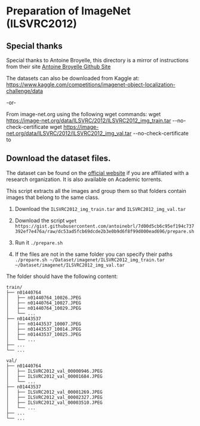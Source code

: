 # Preparation of ImageNet (ILSVRC2012)

Special thanks
----
Special thanks to Antoine Broyelle, this directory is a mirror of instructions from 
their site [Antoine Broyelle Github Site](https://gist.github.com/antoinebrl/7d00d5cb6c95ef194c737392ef7e476a)

The datasets can also be downloaded from Kaggle at:
https://www.kaggle.com/competitions/imagenet-object-localization-challenge/data

-or-

From image-net.org using the following wget commands:
wget https://image-net.org/data/ILSVRC/2012/ILSVRC2012_img_train.tar --no-check-certificate 
wget https://image-net.org/data/ILSVRC/2012/ILSVRC2012_img_val.tar --no-check-certificate to 


Download the dataset files.
----

The dataset can be found on the [official website](https://image-net.org/download.php) if you are affiliated with
a research organization. It is also available on Academic torrents.

This script extracts all the images and group them so that folders contain images that belong to the same class.

1. Download the `ILSVRC2012_img_train.tar` and `ILSVRC2012_img_val.tar`
2. Download the script `wget https://gist.githubusercontent.com/antoinebrl/7d00d5cb6c95ef194c737392ef7e476a/raw/dc53ad5fcb69dcde2b3e0b9d6f8f99d000ead696/prepare.sh`

3. Run it `./prepare.sh`
4. If the files are not in the same folder you can specify their paths `./prepare.sh ~/Dataset/imagenet/ILSVRC2012_img_train.tar ~/Dataset/imagenet/ILSVRC2012_img_val.tar`

The folder should have the following content:
```
train/
├── n01440764
│   ├── n01440764_10026.JPEG
│   ├── n01440764_10027.JPEG
│   ├── n01440764_10029.JPEG
│   └── ...
├── n01443537
│   ├── n01443537_10007.JPEG
│   ├── n01443537_10014.JPEG
│   ├── n01443537_10025.JPEG
│   └── ...
├── ...
└── ...

val/
├── n01440764
│   ├── ILSVRC2012_val_00000946.JPEG
│   ├── ILSVRC2012_val_00001684.JPEG
│   └── ...
├── n01443537
│   ├── ILSVRC2012_val_00001269.JPEG
│   ├── ILSVRC2012_val_00002327.JPEG
│   ├── ILSVRC2012_val_00003510.JPEG
│   └── ...
├── ...
└── ...
```


